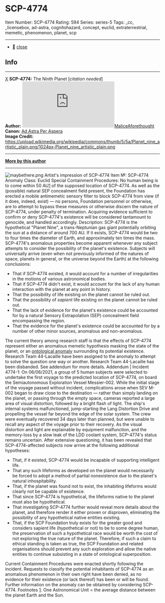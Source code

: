 # SCP-4774
Item Number: SCP-4774
Rating: 594
Series: series-5
Tags: _cc, _licensebox, ad-astra, cognitohazard, concept, euclid, extraterrestrial, memetic, phenomenon, planet, scp

---

  * [](javascript:;)
[close](javascript:;)
## Info
* * *
[X](javascript:;)
**SCP-4774:** The Ninth Planet [_citation needed_]  
**Author:** [![MaliceAforethought](https://www.wikidot.com/avatar.php?userid=2902864&amp;size=small&amp;timestamp=1741451751)](http://www.wikidot.com/user:info/maliceaforethought)[MaliceAforethought](http://www.wikidot.com/user:info/maliceaforethought)  
**Canon:** [Ad Astra Per Aspera](http://scp-wiki.wikidot.com/system:page-tags/tag/ad-astra#pages)  
**Image Credit:** <https://upload.wikimedia.org/wikipedia/commons/thumb/5/5a/Planet_nine_artistic_plain.png/1024px-Planet_nine_artistic_plain.png>
* * *
**[More by this author](http://scp-wiki.wikidot.com/maliceaf-author-ght)**
* * *

![maybethere.png](https://scp-wiki.wdfiles.com/local--files/scp-4774/maybethere.png)
Artist's impression of SCP-4774
Item №: SCP-4774
Anomaly Class: Euclid
Special Containment Procedures: No human being is to come within 50 AU[1](javascript:;) of the supposed location of SCP-4774. As well as the (possible) natural SEP concealment field present, the Foundation has erected a mobile antimemetic sensory filter to block SCP-4774 from view (if it does, indeed, exist) — no persons, Foundation personnel or otherwise, are to attempt to bypass these measures or otherwise discern the nature of SCP-4774, under penalty of termination.
Acquiring evidence sufficient to confirm or deny SCP-4774's existence will be considered tantamount to genocide, and handled accordingly.
Description: SCP-4774 is the hypothetical "Planet Nine", a trans-Neptunian gas giant potentially orbiting the sun at a distance of around 700 AU. If it exists, SCP-4774 would be two to four times the diameter of Earth, and approximately ten times the mass.
SCP-4774's anomalous properties become apparent whenever any subject attempts to consider the possibility of the planet's existence. Subjects will universally arrive (even when not previously informed of the natures of space, planets in general, or the universe beyond the Earth) at the following conclusions:
  * That if SCP-4774 existed, it would account for a number of irregularities in the motions of various astronomical bodies.
  * That if SCP-4774 didn't exist, it would account for the lack of any human interaction with the planet at any point in history.
  * That the possibility of life existing on the planet cannot be ruled out.
  * That the possibility of _sapient_ life existing on the planet cannot be ruled out.
  * That the lack of evidence for the planet's existence could be accounted for by a natural Sensory Extrapolation (SEP) concealment field encompassing the region.
  * That the evidence for the planet's existence could be accounted for by a number of other minor sources, anomalous and non-anomalous.

The current theory among research staff is that the effects of SCP-4774 represent either an anomalous memetic hypothesis masking the state of the planet, or an [ontological anomaly](/scp-4500) surrounding its potential existence. Research Team 44-Lacaille have been assigned to the anomaly to attempt to solve the question one way or another. Research Team 44-Lacaille has been disbanded. See addendum for more details.
Addendum | Incident 4774-1: On 06/06/2021, a group of 5 human subjects were selected to undertake the first voyage to the predicted location of SCP-4774, on board the Semiautonomous Exploration Vessel Messier-002.
While the initial stage of the voyage passed without incident, complications arose when SEV M-002 began to draw close to the destination — rather than simply landing on the planet, or passing through the empty space, cameras reported a large area of visual distortion, followed by a bright flash of light. The ship's internal systems malfunctioned, jump-starting the Lang Distortion Drive and propelling the vessel far beyond the edge of the solar system. The crew were eventually recovered 34 days later than planned, but were unable to recall any aspect of the voyage prior to their recovery. As the visual distortion and light are explainable by equipment malfunction, and the memory-loss by a slow leak of the LDD coolant system, SCP-4774's status remains uncertain.
After extensive questioning, it has been revealed that SCP-4774-affected subjects now arrive at the following additional hypotheses:
  * That, if it existed, SCP-4774 would be incapable of supporting intelligent life.
  * That any such lifeforms as developed on the planet would necessarily be forced to adopt a method of partial nonexistence due to the planet's natural inhospitability.
  * That, if the planet was found not to exist, the inhabiting lifeforms would clearly not be capable of existence.
  * That since SCP-4774 is hypothetical, the lifeforms native to the planet must also be hypothetical.
  * That investigating SCP-4774 further would reveal more details about the planet, and therefore render it either proven or disproven, eliminating the possibility of any hypothetical native entities existing.
  * That, if the SCP Foundation truly exists for the greater good and considers sapient life (hypothetical or not) to be to some degree human, the preservation of such a hypothetical race would be worth the cost of not exploring the true nature of the planet. Therefore, if such a claim to ethical standing is taken as true, the SCP Foundation and related organisations should prevent any such exploration and allow the native entities to continue subsisting in a state of ontological superposition.

Current Containment Procedures were enacted shortly following the incident. Requests to classify the potential inhabitants of SCP-4774 as an anomalous phenomenon in their own right have been denied, as no evidence for their existence (or lack thereof) has been or will be found. Further information on the anomaly can be obtained by considering SCP-4774.
Footnotes
[1](javascript:;). One Astronomical Unit = the average distance between the planet Earth and the Sun.